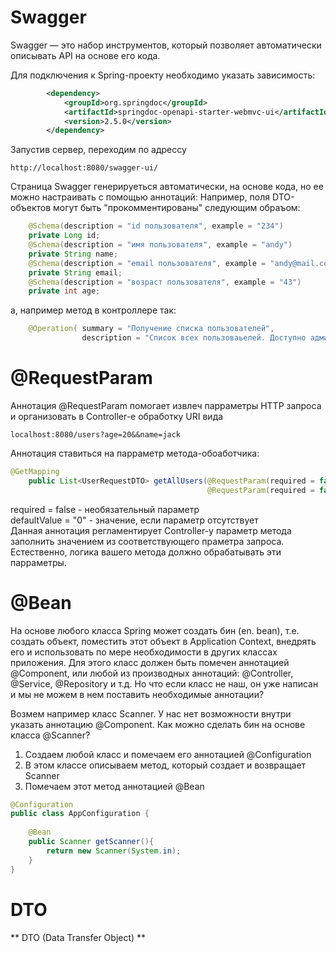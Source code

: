 
# Swagger
Swagger — это набор инструментов, который позволяет автоматически описывать API на основе его кода.  

Для подключения к Spring-проекту необходимо указать зависимость:
~~~xml
		<dependency>
			<groupId>org.springdoc</groupId>
			<artifactId>springdoc-openapi-starter-webmvc-ui</artifactId>
			<version>2.5.0</version>
		</dependency>
~~~

Запустив сервер, переходим по адрессу
~~~consol
http://localhost:8080/swagger-ui/
~~~
Страница Swagger генерируеться автоматически, на основе кода, но ее можно настраивать с помощью аннотаций:
Например, поля DTO-объектов могут быть "прокомментированы" следующим обраъом:
~~~java
    @Schema(description = "id пользователя", example = "234")
    private Long id;
    @Schema(description = "имя пользователя", example = "andy")
    private String name;
    @Schema(description = "email пользователя", example = "andy@mail.com")
    private String email;
    @Schema(description = "возраст пользователя", example = "43")
    private int age;
~~~
а, например метод в контроллере так:
~~~java
    @Operation( summary = "Получение списка пользователей",
                description = "Список всех пользоваьелей. Доступно администратору")
~~~

# @RequestParam
Аннотация @RequestParam помогает извлеч парраметры HTTP запроса и организовать в Controller-е обработку URI вида
~~~console
localhost:8080/users?age=20&&name=jack
~~~
Аннотация ставиться на парраметр метода-обоаботчика:
~~~java
@GetMapping
    public List<UserRequestDTO> getAllUsers(@RequestParam(required = false, defaultValue = "0") int age,
                                            @RequestParam(required = false) String name){
~~~
required = false - необязательный параметр  
defaultValue = "0" - значение, если параметр отсутствует  
Данная аннотация регламентирует Controller-у параметр метода заполнить значением из соответствующего
праметра запроса. Естественно, логика вашего метода должно обрабатывать эти парраметры.

# @Bean
На основе любого класса Spring может создать бин (en. bean), т.е. создать объект, поместить этот объект в Application Context, 
внедрять его и использовать по мере необходимости в других классах приложения. Для этого класс должен быть помечен аннотацией @Component, или любой из производных аннотаций: @Controller, @Service, @Repository и т.д. 
Но что если класс не наш, он уже написан и мы не можем в нем поставить необходимые аннотации?  

Возмем например класс Scanner. У нас нет возможности внутри указать аннотацию @Component. Как можно сделать бин на основе класса @Scanner?  
1. Создаем любой класс и помечаем его аннотацией @Configuration
2. В этом классе описываем метод, который создает и возвращает  Scanner
3. Помечаем этот метод аннотацией @Bean  

~~~Java
@Configuration
public class AppConfiguration {
 
    @Bean
    public Scanner getScanner(){
        return new Scanner(System.in);
    }
}
~~~


# DTO
** DTO (Data Transfer Object) **